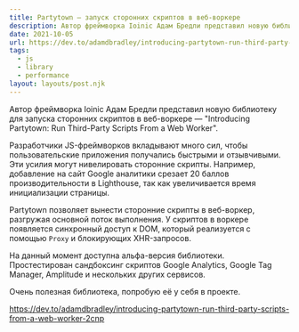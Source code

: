```yaml
---
title: Partytown — запуск сторонних скриптов в веб-воркере
description: Автор фреймворка Ioinic Адам Бредли представил новую библиотеку для запуска сторонних скриптов в веб-воркере
date: 2021-10-05
url: https://dev.to/adamdbradley/introducing-partytown-run-third-party-scripts-from-a-web-worker-2cnp
tags:
  - js
  - library
  - performance
layout: layouts/post.njk
---
```

Автор фреймворка Ioinic Адам Бредли представил новую библиотеку для запуска сторонних скриптов в веб-воркере — "Introducing Partytown: Run Third-Party Scripts From a Web Worker".

Разработчики JS-фреймворков вкладывают много сил, чтобы пользовательские приложения получались быстрыми и отзывчивыми. Эти усилия могут нивелировать сторонние скрипты. Например, добавление на сайт Google аналитики срезает 20 баллов производительности в Lighthouse, так как увеличивается время инициализации страницы.

Partytown позволяет вынести сторонние скрипты в веб-воркер, разгружая основной поток выполнения. У скриптов в воркере появляется синхронный доступ к DOM, который реализуется с помощью `Proxy` и блокирующих XHR-запросов.

На данный момент доступна альфа-версия библиотеки. Простестирован сандбоксинг скриптов Google Analytics, Google Tag Manager, Amplitude и нескольких других сервисов.

Очень полезная библиотека, попробую её у себя в проекте.

https://dev.to/adamdbradley/introducing-partytown-run-third-party-scripts-from-a-web-worker-2cnp

